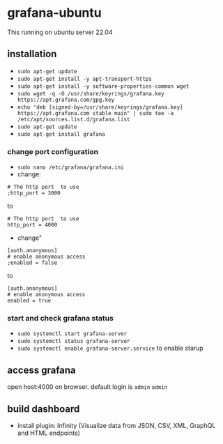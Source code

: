 # grafana-ubuntu
This running on ubuntu server 22.04

## installation
- `sudo apt-get update`
- `sudo apt-get install -y apt-transport-https`
- `sudo apt-get install -y software-properties-common wget`
- `sudo wget -q -O /usr/share/keyrings/grafana.key https://apt.grafana.com/gpg.key`
- `echo "deb [signed-by=/usr/share/keyrings/grafana.key] https://apt.grafana.com stable main" | sudo tee -a /etc/apt/sources.list.d/grafana.list`
- `sudo apt-get update`
- `sudo apt-get install grafana`

### change port configuration
- `sudo nano /etc/grafana/grafana.ini`
- change:
```text
# The http port  to use
;http_port = 3000
```
to
```text
# The http port  to use
http_port = 4000
```
- change"
```text
[auth.anonymous]
# enable anonymous access
;enabled = false
```
to
```text
[auth.anonymous]
# enable anonymous access
enabled = true
```

### start and check grafana status
- `sudo systemctl start grafana-server`
- `sudo systemctl status grafana-server`
- `sudo systemctl enable grafana-server.service` to enable starup

## access grafana
open host:4000 on browser. default login is `admin` `admin`

## build dashboard
- install plugin: Infinity (Visualize data from JSON, CSV, XML, GraphQL and HTML endpoints)
